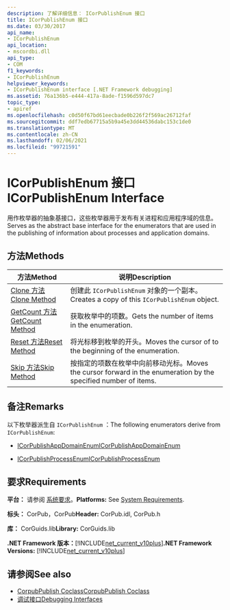 ```yaml
---
description: 了解详细信息： ICorPublishEnum 接口
title: ICorPublishEnum 接口
ms.date: 03/30/2017
api_name:
- ICorPublishEnum
api_location:
- mscordbi.dll
api_type:
- COM
f1_keywords:
- ICorPublishEnum
helpviewer_keywords:
- ICorPublishEnum interface [.NET Framework debugging]
ms.assetid: 76a136b5-e444-417a-8ade-f1596d597dc7
topic_type:
- apiref
ms.openlocfilehash: c0d50f67bd61eecbade0b226f2f569ac26712faf
ms.sourcegitcommit: ddf7edb67715a5b9a45e3dd44536dabc153c1de0
ms.translationtype: MT
ms.contentlocale: zh-CN
ms.lasthandoff: 02/06/2021
ms.locfileid: "99721591"
---
```

# <a name="icorpublishenum-interface"></a><span data-ttu-id="7dc3c-103">ICorPublishEnum 接口</span><span class="sxs-lookup"><span data-stu-id="7dc3c-103">ICorPublishEnum Interface</span></span>

<span data-ttu-id="7dc3c-104">用作枚举器的抽象基接口，这些枚举器用于发布有关进程和应用程序域的信息。</span><span class="sxs-lookup"><span data-stu-id="7dc3c-104">Serves as the abstract base interface for the enumerators that are used in the publishing of information about processes and application domains.</span></span>  
  
## <a name="methods"></a><span data-ttu-id="7dc3c-105">方法</span><span class="sxs-lookup"><span data-stu-id="7dc3c-105">Methods</span></span>  
  
|<span data-ttu-id="7dc3c-106">方法</span><span class="sxs-lookup"><span data-stu-id="7dc3c-106">Method</span></span>|<span data-ttu-id="7dc3c-107">说明</span><span class="sxs-lookup"><span data-stu-id="7dc3c-107">Description</span></span>|  
|------------|-----------------|  
|[<span data-ttu-id="7dc3c-108">Clone 方法</span><span class="sxs-lookup"><span data-stu-id="7dc3c-108">Clone Method</span></span>](icorpublishenum-clone-method.md)|<span data-ttu-id="7dc3c-109">创建此 `ICorPublishEnum` 对象的一个副本。</span><span class="sxs-lookup"><span data-stu-id="7dc3c-109">Creates a copy of this `ICorPublishEnum` object.</span></span>|  
|[<span data-ttu-id="7dc3c-110">GetCount 方法</span><span class="sxs-lookup"><span data-stu-id="7dc3c-110">GetCount Method</span></span>](icorpublishenum-getcount-method.md)|<span data-ttu-id="7dc3c-111">获取枚举中的项数。</span><span class="sxs-lookup"><span data-stu-id="7dc3c-111">Gets the number of items in the enumeration.</span></span>|  
|[<span data-ttu-id="7dc3c-112">Reset 方法</span><span class="sxs-lookup"><span data-stu-id="7dc3c-112">Reset Method</span></span>](icorpublishenum-reset-method.md)|<span data-ttu-id="7dc3c-113">将光标移到枚举的开头。</span><span class="sxs-lookup"><span data-stu-id="7dc3c-113">Moves the cursor of to the beginning of the enumeration.</span></span>|  
|[<span data-ttu-id="7dc3c-114">Skip 方法</span><span class="sxs-lookup"><span data-stu-id="7dc3c-114">Skip Method</span></span>](icorpublishenum-skip-method.md)|<span data-ttu-id="7dc3c-115">按指定的项数在枚举中向前移动光标。</span><span class="sxs-lookup"><span data-stu-id="7dc3c-115">Moves the cursor forward in the enumeration by the specified number of items.</span></span>|  
  
## <a name="remarks"></a><span data-ttu-id="7dc3c-116">备注</span><span class="sxs-lookup"><span data-stu-id="7dc3c-116">Remarks</span></span>  

 <span data-ttu-id="7dc3c-117">以下枚举器派生自 `ICorPublishEnum` ：</span><span class="sxs-lookup"><span data-stu-id="7dc3c-117">The following enumerators derive from `ICorPublishEnum`:</span></span>  
  
- [<span data-ttu-id="7dc3c-118">ICorPublishAppDomainEnum</span><span class="sxs-lookup"><span data-stu-id="7dc3c-118">ICorPublishAppDomainEnum</span></span>](icorpublishappdomainenum-interface.md)  
  
- [<span data-ttu-id="7dc3c-119">ICorPublishProcessEnum</span><span class="sxs-lookup"><span data-stu-id="7dc3c-119">ICorPublishProcessEnum</span></span>](icorpublishprocessenum-interface.md)  
  
## <a name="requirements"></a><span data-ttu-id="7dc3c-120">要求</span><span class="sxs-lookup"><span data-stu-id="7dc3c-120">Requirements</span></span>  

 <span data-ttu-id="7dc3c-121">**平台：** 请参阅 [系统要求](../../get-started/system-requirements.md)。</span><span class="sxs-lookup"><span data-stu-id="7dc3c-121">**Platforms:** See [System Requirements](../../get-started/system-requirements.md).</span></span>  
  
 <span data-ttu-id="7dc3c-122">**标头：** CorPub，CorPub</span><span class="sxs-lookup"><span data-stu-id="7dc3c-122">**Header:** CorPub.idl, CorPub.h</span></span>  
  
 <span data-ttu-id="7dc3c-123">**库：** CorGuids.lib</span><span class="sxs-lookup"><span data-stu-id="7dc3c-123">**Library:** CorGuids.lib</span></span>  
  
 <span data-ttu-id="7dc3c-124">**.NET Framework 版本：**[!INCLUDE[net_current_v10plus](../../../../includes/net-current-v10plus-md.md)]</span><span class="sxs-lookup"><span data-stu-id="7dc3c-124">**.NET Framework Versions:** [!INCLUDE[net_current_v10plus](../../../../includes/net-current-v10plus-md.md)]</span></span>  
  
## <a name="see-also"></a><span data-ttu-id="7dc3c-125">请参阅</span><span class="sxs-lookup"><span data-stu-id="7dc3c-125">See also</span></span>

- [<span data-ttu-id="7dc3c-126">CorpubPublish Coclass</span><span class="sxs-lookup"><span data-stu-id="7dc3c-126">CorpubPublish Coclass</span></span>](corpubpublish-coclass.md)
- [<span data-ttu-id="7dc3c-127">调试接口</span><span class="sxs-lookup"><span data-stu-id="7dc3c-127">Debugging Interfaces</span></span>](debugging-interfaces.md)
